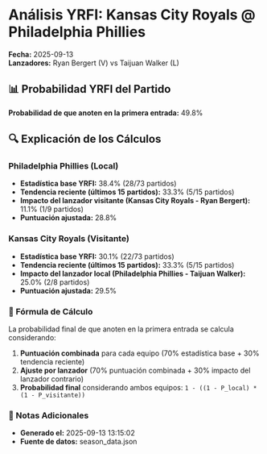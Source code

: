 # Análisis YRFI: Kansas City Royals @ Philadelphia Phillies

**Fecha:** 2025-09-13  
**Lanzadores:** Ryan Bergert (V) vs Taijuan Walker (L)

## 📊 Probabilidad YRFI del Partido

**Probabilidad de que anoten en la primera entrada:** 49.8%

## 🔍 Explicación de los Cálculos

### Philadelphia Phillies (Local)
- **Estadística base YRFI:** 38.4% (28/73 partidos)
- **Tendencia reciente (últimos 15 partidos):** 33.3% (5/15 partidos)
- **Impacto del lanzador visitante (Kansas City Royals - Ryan Bergert):** 11.1% (1/9 partidos)
- **Puntuación ajustada:** 28.8%

### Kansas City Royals (Visitante)
- **Estadística base YRFI:** 30.1% (22/73 partidos)
- **Tendencia reciente (últimos 15 partidos):** 33.3% (5/15 partidos)
- **Impacto del lanzador local (Philadelphia Phillies - Taijuan Walker):** 25.0% (2/8 partidos)
- **Puntuación ajustada:** 29.5%

### 📝 Fórmula de Cálculo

La probabilidad final de que anoten en la primera entrada se calcula considerando:
1. **Puntuación combinada** para cada equipo (70% estadística base + 30% tendencia reciente)
2. **Ajuste por lanzador** (70% puntuación combinada + 30% impacto del lanzador contrario)
3. **Probabilidad final** considerando ambos equipos: `1 - ((1 - P_local) * (1 - P_visitante))`

### 📌 Notas Adicionales

- **Generado el:** 2025-09-13 13:15:02
- **Fuente de datos:** season_data.json
